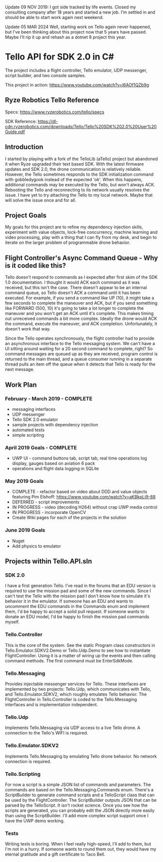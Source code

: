 Update 09 NOV 2019: I got side tracked by life events. Closed my consulting company after 18 years and started a new job. I'm settled in and should be able to start work again next weekend.

Update 05 MAR 2024 Well, starting work on Tello again never happened, but I've been thinking about this project now that 5 years have passed. Maybe I'll rip it up and rehash as a dotnet 8 project this year.

# Tello API for SDK 2.0 in C#
The project includes a flight controller, Tello emulator, UDP messenger, script builder, and two console samples.

This project in action: https://www.youtube.com/watch?v=l6AOf1QZb9g

## Ryze Robotics Tello Reference

Specs: https://www.ryzerobotics.com/tello/specs

SDK Reference: https://dl-cdn.ryzerobotics.com/downloads/Tello/Tello%20SDK%202.0%20User%20Guide.pdf

## Introduction
I started by playing with a fork of the TelloLib (aTello) project but abandoned it when Ryze upgraded their text based SDK. With the latest firmware updates and SDK 2.0, the drone communication is relatively reliable. However, the Tello sometimes responds to the SDK initialization command with gobbledygook instead of the expected 'ok'. When this happens, additional commands may be executed by the Tello, but won't always ACK. Rebooting the Tello and reconnecting to its network usually resolves the issue. I have yet to try attaching the Tello to my local network. Maybe that will solve the issue once and for all.

## Project Goals
My goals for this project are to refine my dependency injection skills, experiment with value objects, lock-free concurrency, machine learning and video processing, play with a thing that I can fly from my desk, and begin to iterate on the larger problem of programmable drone behavior.

## Flight Controller's Async Command Queue - Why is it coded like this?
Tello doesn't respond to commands as I expected after first skim of the SDK 1.0 documentation. I thought it would ACK each command as it was received, but this isn't the case. There doesn't appear to be an internal command queue, so Tello doesn't ACK a command until it has been executed. For example, if you send a command like UP (10), it might take a few seconds to complete the maneuver and ACK, but if you send something like FORWARD (500, 10) it's going to take a lot longer to complete the maneuver and you won't get an ACK until it's complete. This makes timing out unreceived commands a bit more complex. Ideally the drone would ACK the command, execute the maneuver, and ACK completion. Unfortunately, it doesn't work that way.

Since the Tello operates synchronously, the flight controller had to provide an asynchronous interface to the Tello messaging system. We can't have a UI sitting around waiting for a 20 second command to complete, right? So command messages are queued up as they are received, program control is returned to the main thread, and a queue consumer running in a separate thread pulls an item off the queue when it detects that Tello is ready for the next message.

## Work Plan
### February - March 2019 - COMPLETE
* messaging interfaces
* UDP messenger
* Tello SDK 2.0 emulator
* sample projects with dependency injection
* automated tests
* simple scripting

### April 2019 Goals - COMPLETE
* UWP UI - command buttons tab, script tab, real time operations log display, gauges based on aviation 6 pack
* operations and flight data logging in SQLite

### May 2019 Goals
* COMPLETE - refactor based on video about DDD and value objects featuring Pim Elshoff: https://www.youtube.com/watch?v=aKBkpLj9-88
* DEFERRED - script improvements
* IN PROGRESS - video (decoding H264) without crap UWP media control
* IN PROGRESS - incorporate OpenCV
* Create Wiki pages for each of the projects in the solution

### June 2019 Goals
* Nuget
* Add physics to emulator

## Projects within Tello.API.sln

### SDK 2.0
I have a first generation Tello. I've read in the forums that an EDU version is required to use the mission pad and some of the new commands. Since I can't test the Tello with the mission pad I don't know how to simulate it's behavior it in the emulator. If someone has an EDU and wants to uncomment the EDU commands in the Commands enum and implement them, I'd be happy to accept a solid pull request. If someone wants to donate an EDU model, I'd be happy to finish the mission pad commands myself.

### Tello.Controller
This is the core of the system. See the static Program class constructors in Tello.Emulator.SDKV2.Demo or Tello.Udp.Demo to see how to instantiate FlightController. Using it is a matter of wiring up the events and then calling command methods. The first command must be EnterSdkMode.

### Tello.Messaging
Provides injectable messenger services for Tello. These interfaces are implemented by two projects: Tello.Udp, which communicates with Tello, and Tello.Emulator.SDKV2, which roughly emulates Tello behavior. The FlightController in Tello.Controller is coded to the Tello.Messaging interfaces and is implementation independent.

### Tello.Udp
Implements Tello.Messaging via UDP access to a live Tello drone. A connection to the Tello's WIFI is required.

### Tello.Emulator.SDKV2
Implements Tello.Messaging by emulating Tello drone behavior. No network connection is required.

### Tello.Scripting
For now a script is a simple JSON list of commands and parameters. The commands are based on the Tello.Messaging.Commands enum. There's a ScriptBuilder to generate command scripts and a TelloScript class that can be used by the FlightController. The ScriptBuilder outputs JSON that can be parsed by the TelloScript. It isn't rocket science. Once you see how the scripts are generated, you can probably edit the JSON directly more easily than using the ScriptBuilder.
I'll add more complex script support once I have the UWP demo working. 

### Tests
Writing tests is boring. When I feel really high-speed, I'll add to them, but I'm not in a hurry. If someone wants to round them out, they would have my eternal gratitude and a gift certificate to Taco Bell.
